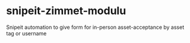 # snipeit-zimmet-modulu
Snipeit automation to give form for in-person asset-acceptance by asset tag or username
